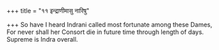 +++
title = "११ इन्द्राणीमासु नारिषु"

+++
So have I heard Indrani called most fortunate among these Dames,  
     For never shall her Consort die in future time through length of days. Supreme is Indra overall.
